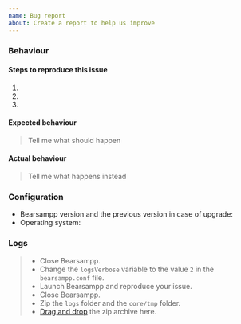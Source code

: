 ```yaml
---
name: Bug report
about: Create a report to help us improve
---
```


### Behaviour

#### Steps to reproduce this issue

1.
2.
3.

#### Expected behaviour

> Tell me what should happen

#### Actual behaviour

> Tell me what happens instead

### Configuration

* Bearsampp version and the previous version in case of upgrade: 
* Operating system: 

### Logs

>* Close Bearsampp.
>* Change the `logsVerbose` variable to the value `2` in the `bearsampp.conf` file.
>* Launch Bearsampp and reproduce your issue.
>* Close Bearsampp.
>* Zip the `logs` folder and the `core/tmp` folder.
>* [Drag and drop](https://help.github.com/en/github/managing-your-work-on-github/file-attachments-on-issues-and-pull-requests) the zip archive here.
